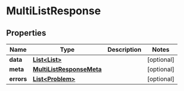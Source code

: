 

# MultiListResponse


## Properties

Name | Type | Description | Notes
------------ | ------------- | ------------- | -------------
**data** | [**List&lt;List&gt;**](List.md) |  |  [optional]
**meta** | [**MultiListResponseMeta**](MultiListResponseMeta.md) |  |  [optional]
**errors** | [**List&lt;Problem&gt;**](Problem.md) |  |  [optional]



